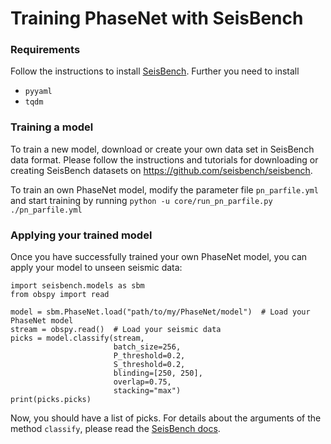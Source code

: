 # Training PhaseNet with SeisBench

### Requirements
Follow the instructions to install [SeisBench](https://github.com/seisbench/seisbench).
Further you need to install
 - `pyyaml`
 - `tqdm`

### Training a model
To train a new model, download or create your own data set in SeisBench data format. 
Please follow the instructions and tutorials for downloading or creating SeisBench 
datasets on https://github.com/seisbench/seisbench.

To train an own PhaseNet model, modify the parameter file `pn_parfile.yml` and start training
by running `python -u core/run_pn_parfile.py ./pn_parfile.yml`

### Applying your trained model
Once you have successfully trained your own PhaseNet model, you can apply your model to unseen
seismic data:
```
import seisbench.models as sbm
from obspy import read

model = sbm.PhaseNet.load("path/to/my/PhaseNet/model")  # Load your PhaseNet model
stream = obspy.read()  # Load your seismic data
picks = model.classify(stream,
                       batch_size=256,
                       P_threshold=0.2,
                       S_threshold=0.2,
                       blinding=[250, 250],
                       overlap=0.75,
                       stacking="max")
print(picks.picks)
```
Now, you should have a list of picks. For details about the arguments of the method `classify`, 
please read the [SeisBench docs](https://seisbench.readthedocs.io/en/stable/index.html).